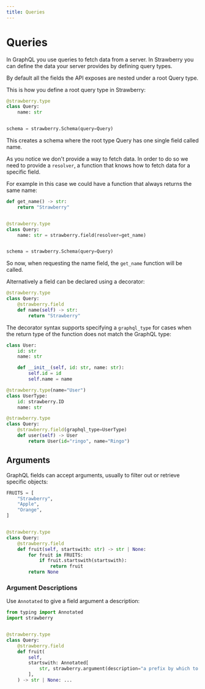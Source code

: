 ```yaml
---
title: Queries
---
```


# Queries

In GraphQL you use queries to fetch data from a server. In Strawberry you can
define the data your server provides by defining query types.

By default all the fields the API exposes are nested under a root Query type.

This is how you define a root query type in Strawberry:

```python
@strawberry.type
class Query:
    name: str


schema = strawberry.Schema(query=Query)
```

This creates a schema where the root type Query has one single field called
name.

As you notice we don't provide a way to fetch data. In order to do so we need to
provide a `resolver`, a function that knows how to fetch data for a specific
field.

For example in this case we could have a function that always returns the same
name:

```python
def get_name() -> str:
    return "Strawberry"


@strawberry.type
class Query:
    name: str = strawberry.field(resolver=get_name)


schema = strawberry.Schema(query=Query)
```

So now, when requesting the name field, the `get_name` function will be called.

Alternatively a field can be declared using a decorator:

```python
@strawberry.type
class Query:
    @strawberry.field
    def name(self) -> str:
        return "Strawberry"
```

The decorator syntax supports specifying a `graphql_type` for cases when the
return type of the function does not match the GraphQL type:

```python
class User:
    id: str
    name: str

    def __init__(self, id: str, name: str):
        self.id = id
        self.name = name

@strawberry.type(name="User")
class UserType:
    id: strawberry.ID
    name: str

@strawberry.type
class Query:
    @strawberry.field(graphql_type=UserType)
    def user(self) -> User
        return User(id="ringo", name="Ringo")
```

## Arguments

GraphQL fields can accept arguments, usually to filter out or retrieve specific
objects:

```python
FRUITS = [
    "Strawberry",
    "Apple",
    "Orange",
]


@strawberry.type
class Query:
    @strawberry.field
    def fruit(self, startswith: str) -> str | None:
        for fruit in FRUITS:
            if fruit.startswith(startswith):
                return fruit
        return None
```

### Argument Descriptions

Use `Annotated` to give a field argument a description:

```python
from typing import Annotated
import strawberry


@strawberry.type
class Query:
    @strawberry.field
    def fruit(
        self,
        startswith: Annotated[
            str, strawberry.argument(description="a prefix by which to filter fruits ")
        ],
    ) -> str | None: ...
```

